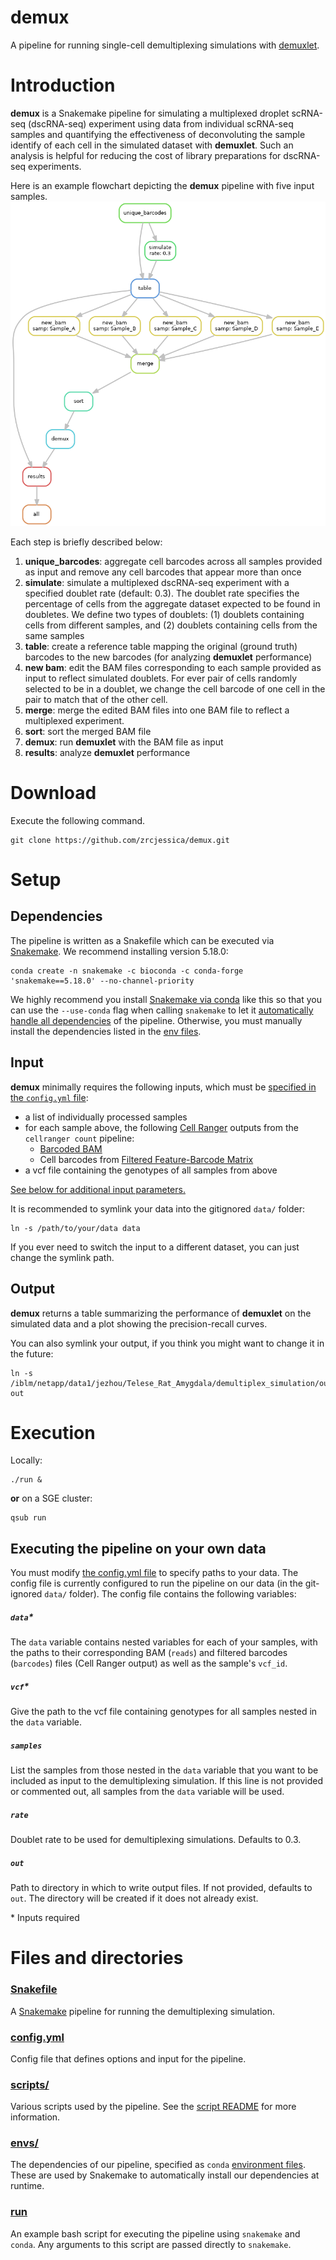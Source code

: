# demux
A pipeline for running single-cell demultiplexing simulations with [demuxlet](https://github.com/statgen/demuxlet).

# Introduction 
**demux** is a Snakemake pipeline for simulating a multiplexed droplet scRNA-seq (dscRNA-seq) experiment using data from individual scRNA-seq samples and quantifying the effectiveness of deconvoluting the sample identify of each cell in the simulated dataset with **demuxlet**. Such an analysis is helpful for reducing the cost of library preparations for dscRNA-seq experiments.

Here is an example flowchart depicting the **demux** pipeline with five input samples.
![flowchart](dag.png)

Each step is briefly described below:
1. **unique_barcodes**: aggregate cell barcodes across all samples provided as input and remove any cell barcodes that appear more than once
2. **simulate**: simulate a multiplexed dscRNA-seq experiment with a specified doublet rate (default: 0.3). The doublet rate specifies the percentage of cells from the aggregate dataset expected to be found in doubletes. We define two types of doublets: (1) doublets containing cells from different samples, and (2) doublets containing cells from the same samples
3. **table**: create a reference table mapping the original (ground truth) barcodes to the new barcodes (for analyzing **demuxlet** performance)
4. **new bam**: edit the BAM files corresponding to each sample provided as input to reflect simulated doublets. For ever pair of cells randomly selected to be in a doublet, we change the cell barcode of one cell in the pair to match that of the other cell. 
5. **merge**: merge the edited BAM files into one BAM file to reflect a multiplexed experiment.
6. **sort**: sort the merged BAM file
7. **demux**: run **demuxlet** with the BAM file as input
8. **results**: analyze **demuxlet** performance

# Download
Execute the following command.
```
git clone https://github.com/zrcjessica/demux.git
```

# Setup
## Dependencies
The pipeline is written as a Snakefile which can be executed via [Snakemake](https://snakemake.readthedocs.io). We recommend installing version 5.18.0:
```
conda create -n snakemake -c bioconda -c conda-forge 'snakemake==5.18.0' --no-channel-priority
```
We highly recommend you install [Snakemake via conda](https://snakemake.readthedocs.io/en/stable/getting_started/installation.html#installation-via-conda) like this so that you can use the `--use-conda` flag when calling `snakemake` to let it [automatically handle all dependencies](https://snakemake.readthedocs.io/en/stable/snakefiles/deployment.html#integrated-package-management) of the pipeline. Otherwise, you must manually install the dependencies listed in the [env files](envs).

## Input
**demux** minimally requires the following inputs, which must be [specified in the `config.yml` file](https://github.com/zrcjessica/demux#executing-the-pipeline-on-your-own-data): 
- a list of individually processed samples 
- for each sample above, the following [Cell Ranger](https://support.10xgenomics.com/single-cell-gene-expression/software/pipelines/latest/output/overview) outputs from the `cellranger count` pipeline:
  - [Barcoded BAM](https://support.10xgenomics.com/single-cell-gene-expression/software/pipelines/latest/output/overview#count)
  - Cell barcodes from [Filtered Feature-Barcode Matrix](https://support.10xgenomics.com/single-cell-gene-expression/software/pipelines/latest/output/matrices)
- a vcf file containing the genotypes of all samples from above

[See below for additional input parameters.](https://github.com/zrcjessica/demux#executing-the-pipeline-on-your-own-data)

It is recommended to symlink your data into the gitignored `data/` folder:
```
ln -s /path/to/your/data data
```
If you ever need to switch the input to a different dataset, you can just change the symlink path.

## Output
**demux** returns a table summarizing the performance of **demuxlet** on the simulated data and a plot showing the precision-recall curves. 

You can also symlink your output, if you think you might want to change it in the future:
```
ln -s /iblm/netapp/data1/jezhou/Telese_Rat_Amygdala/demultiplex_simulation/out out
```

# Execution
Locally:
```
./run &
```
__or__ on a SGE cluster:
```
qsub run
```

## Executing the pipeline on your own data
You must modify [the config.yml file](config.yml) to specify paths to your data. The config file is currently configured to run the pipeline on our data (in the git-ignored `data/` folder). The config file contains the following variables:
##### `data`*
The `data` variable contains nested variables for each of your samples, with the paths to their corresponding BAM (`reads`) and filtered barcodes (`barcodes`) files (Cell Ranger output) as well as the sample's `vcf_id`. 
##### `vcf`*
Give the path to the vcf file containing genotypes for all samples nested in the `data` variable.
##### `samples`
List the samples from those nested in the `data` variable that you want to be included as input to the demultiplexing simulation. If this line is not provided or commented out, all samples from the `data` variable will be used.
##### `rate` 
Doublet rate to be used for demultiplexing simulations. Defaults to 0.3.
##### `out` 
Path to directory in which to write output files. If not provided, defaults to `out`. The directory will be created if it does not already exist. 

\* Inputs required

# Files and directories
### [Snakefile](Snakefile)
A [Snakemake](https://snakemake.readthedocs.io/en/stable/) pipeline for running the demultiplexing simulation.

### [config.yml](config.yml)
Config file that defines options and input for the pipeline.

### [scripts/](scripts)
Various scripts used by the pipeline. See the [script README](scripts/README.md) for more information.

### [envs/](envs)
The dependencies of our pipeline, specified as `conda` [environment files](https://docs.conda.io/projects/conda/en/latest/user-guide/tasks/manage-environments.html#create-env-file-manually). These are used by Snakemake to automatically install our dependencies at runtime.

### [run](run)
An example bash script for executing the pipeline using `snakemake` and `conda`. Any arguments to this script are passed directly to `snakemake`.

